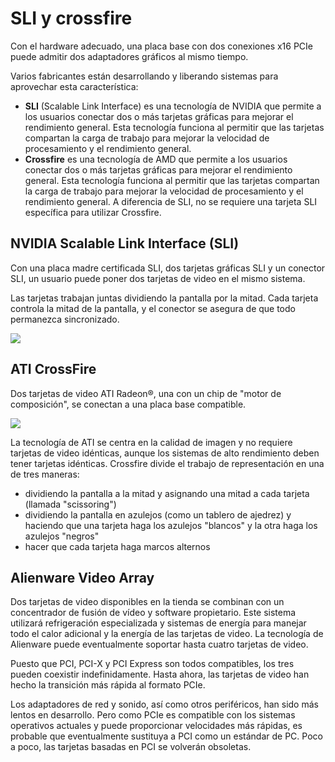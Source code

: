 # SLI y crossfire

Con el hardware adecuado, una placa base con dos conexiones x16 PCIe puede admitir dos adaptadores gráficos al mismo tiempo\.

Varios fabricantes están desarrollando y liberando sistemas para aprovechar esta característica:

- **SLI** (Scalable Link Interface) es una tecnología de NVIDIA que permite a los usuarios conectar dos o más tarjetas gráficas para mejorar el rendimiento general. Esta tecnología funciona al permitir que las tarjetas compartan la carga de trabajo para mejorar la velocidad de procesamiento y el rendimiento general.
- **Crossfire** es una tecnología de AMD que permite a los usuarios conectar dos o más tarjetas gráficas para mejorar el rendimiento general. Esta tecnología funciona al permitir que las tarjetas compartan la carga de trabajo para mejorar la velocidad de procesamiento y el rendimiento general. A diferencia de SLI, no se requiere una tarjeta SLI específica para utilizar Crossfire.

## NVIDIA Scalable Link Interface \(SLI\)

Con una placa madre certificada SLI, dos tarjetas gráficas SLI y un conector SLI, un usuario puede poner dos tarjetas de video en el mismo sistema\.

Las tarjetas trabajan juntas dividiendo la pantalla por la mitad\. Cada tarjeta controla la mitad de la pantalla, y el conector se asegura de que todo permanezca sincronizado\.

![](2022-12-22-10-44-50.png)

## ATI CrossFire

Dos tarjetas de video ATI Radeon®, una con un chip de "motor de composición", se conectan a una placa base compatible\.

![](2022-12-22-10-45-32.png)

La tecnología de ATI se centra en la calidad de imagen y no requiere tarjetas de video idénticas, aunque los sistemas de alto rendimiento deben tener tarjetas idénticas\. Crossfire divide el trabajo de representación en una de tres maneras:

- dividiendo la pantalla a la mitad y asignando una mitad a cada tarjeta \(llamada "scissoring"\)
- dividiendo la pantalla en azulejos \(como un tablero de ajedrez\) y haciendo que una tarjeta haga los azulejos "blancos" y la otra haga los azulejos "negros"
- hacer que cada tarjeta haga marcos alternos

## Alienware Video Array

Dos tarjetas de video disponibles en la tienda se combinan con un concentrador de fusión de vídeo y software propietario\. Este sistema utilizará refrigeración especializada y sistemas de energía para manejar todo el calor adicional y la energía de las tarjetas de video\. La tecnología de Alienware puede eventualmente soportar hasta cuatro tarjetas de video\.

Puesto que PCI, PCI\-X y PCI Express son todos compatibles, los tres pueden coexistir indefinidamente\. Hasta ahora, las tarjetas de video han hecho la transición más rápida al formato PCIe\.

Los adaptadores de red y sonido, así como otros periféricos, han sido más lentos en desarrollo\. Pero como PCIe es compatible con los sistemas operativos actuales y puede proporcionar velocidades más rápidas, es probable que eventualmente sustituya a PCI como un estándar de PC\. Poco a poco, las tarjetas basadas en PCI se volverán obsoletas\.

